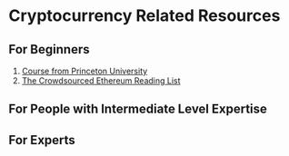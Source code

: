 # Cryptocurrency Related Resources

## For Beginners

1.  [Course from Princeton University](https://www.reddit.com/r/Bitcoin/comments/7m0gu3/sixty_free_lectures_from_princeton_on_bitcoin_and/)
1.  [The Crowdsourced Ethereum Reading List](https://github.com/Scanate/EthList/blob/master/README.md)

## For People with Intermediate Level Expertise

## For Experts
